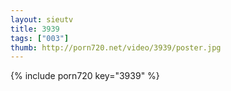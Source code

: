```yaml
--- 
layout: sieutv
title: 3939
tags: ["003"]
thumb: http://porn720.net/video/3939/poster.jpg
---
```

{% include porn720 key="3939" %} 
